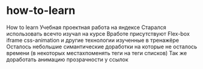 # how-to-learn
How to learn
 Учебная проектная работа на яндексе
 Старался использовать всечто изучал на курсе
 Вработе присутствуют Flex-box iframe css-animation и другие технологии изученные в тренажёре
 Осталось небольшие симантические доработки на которые не осталось времени (в некоторых местахпоменять теги на теги списков)
 Так же доработать анимацию прозрачности у ссылок
 
